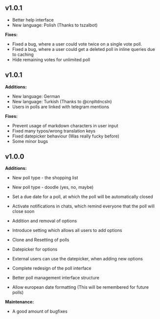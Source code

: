 ## v1.0.1
- Better help interface
- New language: Polish (Thanks to tszalbot)


**Fixes:**
- Fixed a bug, where a user could vote twice on a single vote poll.
- Fixed a bug, where a user could get a deleted poll in inline queries due to caching
- Hide remaining votes for unlimited poll

## v1.0.1
**Additions:**
- New language: German
- New language: Turkish (Thanks to @cnpltdncsln)
- Users in polls are linked with telegram mentions

**Fixes:**
- Prevent usage of markdown characters in user input
- Fixed many typos/wrong translation keys
- Fixed datepicker behaviour (Was really fucky before)
- Some minor bugs

## v1.0.0

**Additions:**
- New poll type - the shopping list
- New poll type - doodle (yes, no, maybe)
- Set a due date for a poll, at which the poll will be automatically closed
- Activate notifications in chats, which remind everyone that the poll will close soon
- Addition and removal of options
- Introduce setting which allows all users to add options 
- Clone and Resetting of polls

- Datepicker for options
- External users can use the datepicker, when adding new options
- Complete redesign of the poll interface
- Better poll management interface structure
- Allow european date formatting (This will be remembered for future polls)


**Maintenance:**
- A good amount of bugfixes
